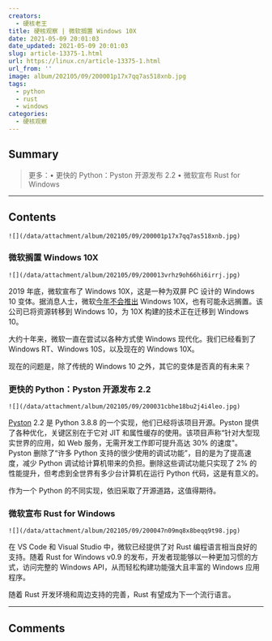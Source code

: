 ```yaml
---
creators:
  - 硬核老王
title: 硬核观察 | 微软搁置 Windows 10X
date: 2021-05-09 20:01:03
date_updated: 2021-05-09 20:01:03
slug: article-13375-1.html
url: https://linux.cn/article-13375-1.html
url_from: ''
image: album/202105/09/200001p17x7qq7as518xnb.jpg
tags:
  - python
  - rust
  - windows
categories:
  - 硬核观察
---
```


## Summary

> 更多：• 更快的 Python：Pyston 开源发布 2.2 • 微软宣布 Rust for Windows

***

<!-- more -->

## Contents

`![](/data/attachment/album/202105/09/200001p17x7qq7as518xnb.jpg)`

### 微软搁置 Windows 10X

`![](/data/attachment/album/202105/09/200013vrhz9oh66hi6irrj.jpg)`

2019 年底，微软宣布了 Windows 10X，这是一种为双屏 PC 设计的 Windows 10 变体。据消息人士，微软[今年不会推出](https://petri.com/microsoft-shelves-windows-10x-it-is-not-shipping-in-2021) Windows 10X，也有可能永远搁置。该公司已将资源转移到 Windows 10，为 10X 构建的技术正在迁移到 Windows 10。

大约十年来，微软一直在尝试以各种方式使 Windows 现代化。我们已经看到了 Windows RT、Windows 10S，以及现在的 Windows 10X。

现在的问题是，除了传统的 Windows 10 之外，其它的变体是否真的有未来？

### 更快的 Python：Pyston 开源发布 2.2

`![](/data/attachment/album/202105/09/200031cbhe18bu2j4i4leo.jpg)`

[Pyston](https://github.com/pyston/pyston) 2.2 是 Python 3.8.8 的一个实现，他们已经将该项目开源。Pyston 提供了各种优化，关键区别在于它对 JIT 和属性缓存的使用。该项目声称“针对大型现实世界的应用，如 Web 服务，无需开发工作即可提升高达 30% 的速度"。Pyston 删除了“许多 Python 支持的很少使用的调试功能”，目的是为了提高速度，减少 Python 调试给计算机带来的负担。删除这些调试功能只实现了 2% 的性能提升，但考虑到全世界有多少台计算机在运行 Python 代码，这是有意义的。

作为一个 Python 的不同实现，依旧采取了开源道路，这值得期待。

### 微软宣布 Rust for Windows

`![](/data/attachment/album/202105/09/200047n09mq8x8beqq9t98.jpg)`

在 VS Code 和 Visual Studio 中，微软已经提供了对 Rust 编程语言相当良好的支持。随着 Rust for Windows v0.9 的发布，开发者现能够以一种更加习惯的方式，访问完整的 Windows API，从而轻松构建功能强大且丰富的 Windows 应用程序。

随着 Rust 开发环境和周边支持的完善，Rust 有望成为下一个流行语言。

***

## Comments
